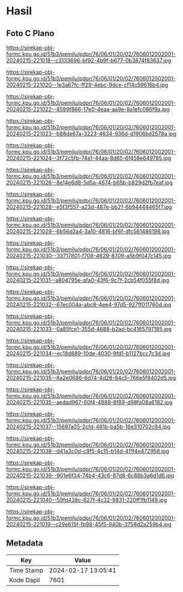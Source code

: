 # Hasil

## Foto C Plano

https://sirekap-obj-formc.kpu.go.id/51b3/pemilu/pdpr/76/06/01/20/02/7606012002001-20240215-221018--c3133696-bf92-4b9f-b677-0b3874f83637.jpg

https://sirekap-obj-formc.kpu.go.id/51b3/pemilu/pdpr/76/06/01/20/02/7606012002001-20240215-221020--1e3a67fc-ff29-4ebc-9dce-cf14c59616b4.jpg

https://sirekap-obj-formc.kpu.go.id/51b3/pemilu/pdpr/76/06/01/20/02/7606012002001-20240215-221022--8599f866-17e0-4eaa-aa9e-8a1efc086f9a.jpg

https://sirekap-obj-formc.kpu.go.id/51b3/pemilu/pdpr/76/06/01/20/02/7606012002001-20240215-221023--b88de67a-3223-4634-936d-d1906bd2578a.jpg

https://sirekap-obj-formc.kpu.go.id/51b3/pemilu/pdpr/76/06/01/20/02/7606012002001-20240215-221024--3f72c5fb-74e1-44aa-8d65-6f458e649785.jpg

https://sirekap-obj-formc.kpu.go.id/51b3/pemilu/pdpr/76/06/01/20/02/7606012002001-20240215-221026--8e14e6d8-5d5a-4674-b65b-b829d2fb7eaf.jpg

https://sirekap-obj-formc.kpu.go.id/51b3/pemilu/pdpr/76/06/01/20/02/7606012002001-20240215-221028--e5f3f557-a23d-487e-bb21-6b94444465f7.jpg

https://sirekap-obj-formc.kpu.go.id/51b3/pemilu/pdpr/76/06/01/20/02/7606012002001-20240215-221029--6b56d2a4-3a10-4816-bf6f-dfc561486198.jpg

https://sirekap-obj-formc.kpu.go.id/51b3/pemilu/pdpr/76/06/01/20/02/7606012002001-20240215-221030--33717801-f708-4629-8709-a5b9f047c145.jpg

https://sirekap-obj-formc.kpu.go.id/51b3/pemilu/pdpr/76/06/01/20/02/7606012002001-20240215-221031--a804795e-afa0-43f6-9c7f-2cb54f055f8d.jpg

https://sirekap-obj-formc.kpu.go.id/51b3/pemilu/pdpr/76/06/01/20/02/7606012002001-20240215-221032--67ec004a-abc8-4ee4-97d5-927ff011760d.jpg

https://sirekap-obj-formc.kpu.go.id/51b3/pemilu/pdpr/76/06/01/20/02/7606012002001-20240215-221033--0a85fce1-355d-4688-b2ad-bc4165797185.jpg

https://sirekap-obj-formc.kpu.go.id/51b3/pemilu/pdpr/76/06/01/20/02/7606012002001-20240215-221034--ec18d889-10de-4030-9fd1-b1127bcc7c3d.jpg

https://sirekap-obj-formc.kpu.go.id/51b3/pemilu/pdpr/76/06/01/20/02/7606012002001-20240215-221035--8a2e0686-6d74-4d28-84c5-766e5f8402d5.jpg

https://sirekap-obj-formc.kpu.go.id/51b3/pemilu/pdpr/76/06/01/20/02/7606012002001-20240215-221035--aedad967-60f4-4888-8f89-d98fa08a6182.jpg

https://sirekap-obj-formc.kpu.go.id/51b3/pemilu/pdpr/76/06/01/20/02/7606012002001-20240215-221037--15697a05-2cfd-481b-ba5b-16e310702c84.jpg

https://sirekap-obj-formc.kpu.go.id/51b3/pemilu/pdpr/76/06/01/20/02/7606012002001-20240215-221038--d41a3c0d-c9f5-4c15-b14d-411f4e472958.jpg

https://sirekap-obj-formc.kpu.go.id/51b3/pemilu/pdpr/76/06/01/20/02/7606012002001-20240215-221039--901e6f34-74b4-43c6-87d8-6c88b3a6d1d6.jpg

https://sirekap-obj-formc.kpu.go.id/51b3/pemilu/pdpr/76/06/01/20/02/7606012002001-20240215-221040--59fd438c-627f-4c32-9831-220ff1fb1149.jpg

https://sirekap-obj-formc.kpu.go.id/51b3/pemilu/pdpr/76/06/01/20/02/7606012002001-20240215-221019--c29e615f-fb98-45f5-940b-3758d2a259b4.jpg


## Metadata

| Key        | Value               |
| ---------- | ------------------- |
| Time Stamp | 2024-02-17 13:05:41 |
| Kode Dapil | 7601                |



